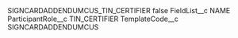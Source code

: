 <?xml version="1.0" encoding="UTF-8"?>
<CustomMetadata xmlns="http://soap.sforce.com/2006/04/metadata" xmlns:xsi="http://www.w3.org/2001/XMLSchema-instance" xmlns:xsd="http://www.w3.org/2001/XMLSchema">
    <label>SIGNCARDADDENDUMCUS_TIN_CERTIFIER</label>
    <protected>false</protected>
    <values>
        <field>FieldList__c</field>
        <value xsi:type="xsd:string">NAME</value>
    </values>
    <values>
        <field>ParticipantRole__c</field>
        <value xsi:type="xsd:string">TIN_CERTIFIER</value>
    </values>
    <values>
        <field>TemplateCode__c</field>
        <value xsi:type="xsd:string">SIGNCARDADDENDUMCUS</value>
    </values>
</CustomMetadata>
